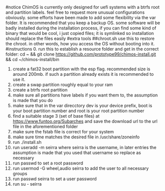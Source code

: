 #notice
ChimOS is currently only designed for uefi systems with a btrfs root and partition labels. feel free to request more unusual configurations obviously. some efforts have been made to add some flexibility via the var folder. It is recommended that you keep a backup OS. some software will be badly installed during the installation process, if you can find some kind of binary that would be cool, i just copied files; it is symlinked so installation should replace the files easily
#extra tools
##chroot.sh
use this to restore the chroot. in other words, how you access the OS without booting into it.
#instructions
0. run this to establish a resource folder and get in the correct folder: cd ~ && git clone https://github.com/prototype99/chimos-install.git && cd ~/chimos-install/bin
1. create a fat32 boot partition with the esp flag. recommended size is around 200mb. if such a partition already exists it is recommended to use it.
2. create a swap partition roughly equal to your ram
3. create a btrfs root partition
4. make sure all partitions have labels if you want them to, the assumption is made that you do
5. make sure that in the var direcctory dev is your device prefix, boot is your boot partition number and root is your root partition number
6. find a suitable stage 3 (set of base files) at https://www.funtoo.org/Subarches and save the download url to the url file in the aforementioned folder
7. make sure the fstab file is correct for your system
8. make sure time matches the desired file in /usr/share/zoneinfo
9. run ./install.sh
10. run useradd -m seirra where seirra is the username, in later entries the assumption is made that you used that username so replace as necessary
11. run passwd to set a root password
12. run usermod -G wheel,audio seirra to add the user to all necessary groups
13. run passwd seirra to set a user password
14. run su - seirra
